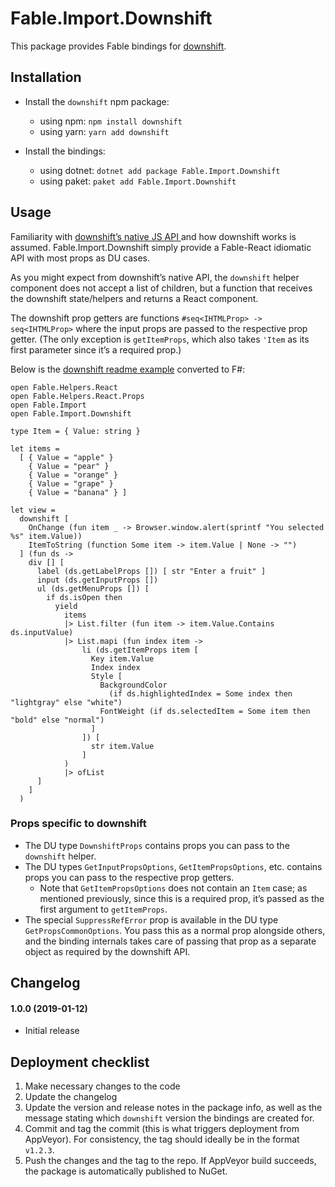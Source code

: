 # Fable.Import.Downshift

This package provides Fable bindings for [downshift](https://github.com/paypal/downshift).

## Installation

* Install the `downshift` npm package:
  * using npm: `npm install downshift`
  * using yarn: `yarn add downshift`

* Install the bindings:
  * using dotnet: `dotnet add package Fable.Import.Downshift`
  * using paket: `paket add Fable.Import.Downshift`

## Usage

Familiarity with [downshift’s native JS API ](https://github.com/paypal/downshift) and how downshift works is assumed. Fable.Import.Downshift simply provide a Fable-React idiomatic API with most props as DU cases.

As you might expect from downshift’s native API, the `downshift` helper component does not accept a list of children, but a function that receives the downshift state/helpers and returns a React component.

The downshift prop getters are functions `#seq<IHTMLProp> -> seq<IHTMLProp>` where the input props are passed to the respective prop getter. (The only exception is `getItemProps`, which also takes `'Item` as its first parameter since it’s a required prop.)

Below is the [downshift readme example](https://github.com/paypal/downshift/blob/39ca5d449e25dfe89b8cbd58b1c6f5a8d3e04329/README.md#usage) converted to F#:

```f#
open Fable.Helpers.React
open Fable.Helpers.React.Props
open Fable.Import
open Fable.Import.Downshift

type Item = { Value: string }

let items = 
  [ { Value = "apple" }
    { Value = "pear" }
    { Value = "orange" }
    { Value = "grape" }
    { Value = "banana" } ]

let view =
  downshift [
    OnChange (fun item _ -> Browser.window.alert(sprintf "You selected %s" item.Value))
    ItemToString (function Some item -> item.Value | None -> "")
  ] (fun ds ->
    div [] [
      label (ds.getLabelProps []) [ str "Enter a fruit" ]
      input (ds.getInputProps [])
      ul (ds.getMenuProps []) [
        if ds.isOpen then
          yield
            items
            |> List.filter (fun item -> item.Value.Contains ds.inputValue)
            |> List.mapi (fun index item ->
                li (ds.getItemProps item [
                  Key item.Value
                  Index index
                  Style [
                    BackgroundColor 
                      (if ds.highlightedIndex = Some index then "lightgray" else "white")
                    FontWeight (if ds.selectedItem = Some item then "bold" else "normal")
                  ]
                ]) [
                  str item.Value
                ]
            )
            |> ofList
      ]
    ]
  )

```

### Props specific to downshift

* The DU type `DownshiftProps` contains props you can pass to the `downshift` helper.
* The DU types `GetInputPropsOptions`, `GetItemPropsOptions`, etc. contains props you can pass to the respective prop getters.
  * Note that `GetItemPropsOptions` does not contain an `Item` case; as mentioned previously, since this is a required prop, it’s passed as the first argument to `getItemProps`.
* The special `SuppressRefError` prop is available in the DU type `GetPropsCommonOptions`. You pass this as a normal prop alongside others, and the binding internals takes care of passing that prop as a separate object as required by the downshift API.

Changelog
---------

#### 1.0.0 (2019-01-12)

* Initial release

## Deployment checklist

1. Make necessary changes to the code
2. Update the changelog
3. Update the version and release notes in the package info, as well as the message stating which `downshift` version the bindings are created for.
4. Commit and tag the commit (this is what triggers deployment from  AppVeyor). For consistency, the tag should ideally be in the format `v1.2.3`.
5. Push the changes and the tag to the repo. If AppVeyor build succeeds, the package is automatically published to NuGet.
